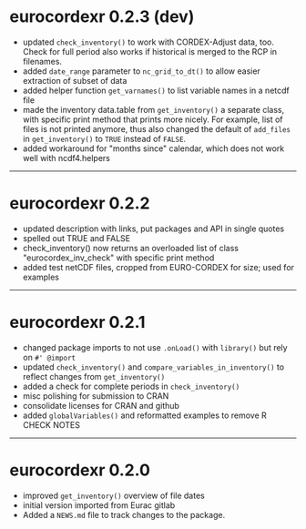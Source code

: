 # eurocordexr 0.2.3 (dev)

- updated `check_inventory()` to work with CORDEX-Adjust data, too. Check for full period also works if historical is merged to the RCP in filenames.
- added `date_range` parameter to `nc_grid_to_dt()` to allow easier extraction of subset of data
- added helper function `get_varnames()` to list variable names in a netcdf file 
- made the inventory data.table from `get_inventory()` a separate class, with specific print method that prints more nicely. For example, list of files is not printed anymore, thus also changed the default of `add_files` in `get_inventory()` to `TRUE` instead of `FALSE`.
- added workaround for "months since" calendar, which does not work well with ncdf4.helpers

---

# eurocordexr 0.2.2

- updated description with links, put packages and API in single quotes
- spelled out TRUE and FALSE
- check_inventory() now returns an overloaded list of class "eurocordex_inv_check" with specific 
  print method
- added test netCDF files, cropped from EURO-CORDEX for size; used for examples

---

# eurocordexr 0.2.1

- changed package imports to not use `.onLoad()` with `library()` but rely on `#' @import`
- updated `check_inventory()` and `compare_variables_in_inventory()` to reflect changes from `get_inventory()`
- added a check for complete periods in `check_inventory()`
- misc polishing for submission to CRAN
- consolidate licenses for CRAN and github
- added `globalVariables()` and reformatted examples to remove R CHECK NOTES

---

# eurocordexr 0.2.0

- improved `get_inventory()` overview of file dates
- initial version imported from Eurac gitlab
- Added a `NEWS.md` file to track changes to the package.
